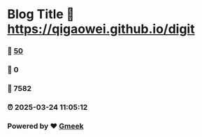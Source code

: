 # Blog Title :link: https://qigaowei.github.io/digit 
### :page_facing_up: [50](https://qigaowei.github.io/digit/tag.html) 
### :speech_balloon: 0 
### :hibiscus: 7582 
### :alarm_clock: 2025-03-24 11:05:12 
### Powered by :heart: [Gmeek](https://github.com/Meekdai/Gmeek)

